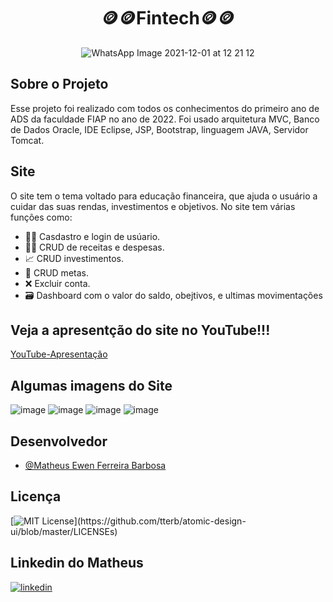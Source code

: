 <div align="center">
 <h1>🪙🪙Fintech🪙🪙</h1>
</div>

<div align="center">

![WhatsApp Image 2021-12-01 at 12 21 12](https://github.com/MatheusEwen/ProjetoFintech/assets/72282924/f1afb758-8ea8-40d7-8091-9576f16edb37.jpeg)
</div>

## Sobre o Projeto
<p> Esse projeto foi realizado com todos os conhecimentos do primeiro ano de ADS da faculdade FIAP no ano de 2022.
Foi usado arquitetura MVC, Banco de Dados Oracle, IDE Eclipse, JSP, Bootstrap, linguagem JAVA, Servidor Tomcat.
</p>

## Site

<p>O site tem o tema voltado para educação financeira, que ajuda o usuário a cuidar das suas rendas, investimentos e objetivos. No site tem várias funções como: </p>

- 🧒👩 Casdastro e login de usúario.
- 💸💵 CRUD de receitas e despesas.
- 📈 CRUD investimentos.
- 📝 CRUD metas.
- ❌ Excluir conta.
- 🗃️ Dashboard com o valor do saldo, obejtivos, e ultimas movimentações

## Veja a apresentção do site no YouTube!!!

[YouTube-Apresentação](https://www.youtube.com/watch?v=-FrYODV-ulc)

##  Algumas imagens do Site
![image](https://github.com/MatheusEwen/ProjetoFintech/assets/72282924/e3e45c92-1513-437f-bca3-56b802d660e3)
![image](https://github.com/MatheusEwen/ProjetoFintech/assets/72282924/3574072f-3553-491f-8c7a-8b29bc461ab4)
![image](https://github.com/MatheusEwen/ProjetoFintech/assets/72282924/d7a4d8bf-5817-48d7-86df-3e3808d5d82c)
![image](https://github.com/MatheusEwen/ProjetoFintech/assets/72282924/1820313f-6c93-4210-b041-321ee2fba8c6)

 ## Desenvolvedor
- [@Matheus Ewen Ferreira Barbosa](https://github.com/MatheusEwen)

## Licença

[![MIT License](https://img.shields.io/apm/l/atomic-design-ui.svg?)](https://github.com/tterb/atomic-design-ui/blob/master/LICENSEs)

## Linkedin do Matheus

[![linkedin](https://img.shields.io/badge/linkedin-0A66C2?style=for-the-badge&logo=linkedin&logoColor=white)](https://www.linkedin.com/in/matheus-ewen-ferreira-barbosa/)


